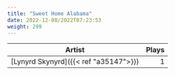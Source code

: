 ```yaml
---
title: "Sweet Home Alabama"
date: 2022-12-08/2022T07:23:53
weight: 299
---
```




 Artist | Plays 
----- | -----:
[Lynyrd Skynyrd]({{< ref "a35147">}}) | 1
